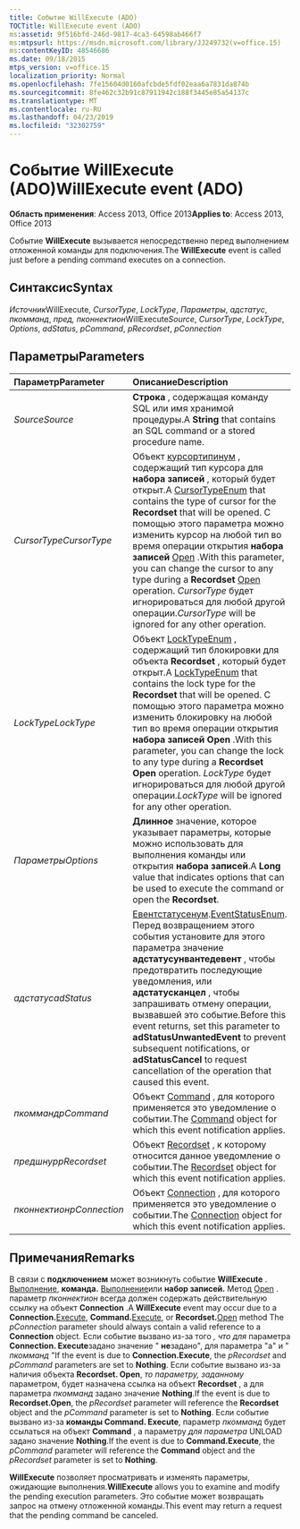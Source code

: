 ```yaml
---
title: Событие WillExecute (ADO)
TOCTitle: WillExecute event (ADO)
ms:assetid: 9f516bfd-246d-9817-4ca3-64598ab466f7
ms:mtpsurl: https://msdn.microsoft.com/library/JJ249732(v=office.15)
ms:contentKeyID: 48546686
ms.date: 09/18/2015
mtps_version: v=office.15
localization_priority: Normal
ms.openlocfilehash: 7fe15604d0160afcbde5fdf02eaa6a7831da874b
ms.sourcegitcommit: 8fe462c32b91c87911942c188f3445e85a54137c
ms.translationtype: MT
ms.contentlocale: ru-RU
ms.lasthandoff: 04/23/2019
ms.locfileid: "32302759"
---
```

# <a name="willexecute-event-ado"></a><span data-ttu-id="8f541-102">Событие WillExecute (ADO)</span><span class="sxs-lookup"><span data-stu-id="8f541-102">WillExecute event (ADO)</span></span>

<span data-ttu-id="8f541-103">**Область применения**: Access 2013, Office 2013</span><span class="sxs-lookup"><span data-stu-id="8f541-103">**Applies to**: Access 2013, Office 2013</span></span>

<span data-ttu-id="8f541-104">Событие **WillExecute** вызывается непосредственно перед выполнением отложенной команды для подключения.</span><span class="sxs-lookup"><span data-stu-id="8f541-104">The **WillExecute** event is called just before a pending command executes on a connection.</span></span>

## <a name="syntax"></a><span data-ttu-id="8f541-105">Синтаксис</span><span class="sxs-lookup"><span data-stu-id="8f541-105">Syntax</span></span>

<span data-ttu-id="8f541-106">*Источник*WillExecute, *CursorType*, *LockType*, *Параметры*, *адстатус*, *пкомманд*, *пред,* *пконнектион*</span><span class="sxs-lookup"><span data-stu-id="8f541-106">WillExecute*Source*, *CursorType*, *LockType*, *Options*, *adStatus*, *pCommand*, *pRecordset*, *pConnection*</span></span>

## <a name="parameters"></a><span data-ttu-id="8f541-107">Параметры</span><span class="sxs-lookup"><span data-stu-id="8f541-107">Parameters</span></span>

|<span data-ttu-id="8f541-108">Параметр</span><span class="sxs-lookup"><span data-stu-id="8f541-108">Parameter</span></span>|<span data-ttu-id="8f541-109">Описание</span><span class="sxs-lookup"><span data-stu-id="8f541-109">Description</span></span>|
|:--------|:----------|
|<span data-ttu-id="8f541-110">*Source*</span><span class="sxs-lookup"><span data-stu-id="8f541-110">*Source*</span></span> |<span data-ttu-id="8f541-111">**Строка** , содержащая команду SQL или имя хранимой процедуры.</span><span class="sxs-lookup"><span data-stu-id="8f541-111">A **String** that contains an SQL command or a stored procedure name.</span></span>|
|<span data-ttu-id="8f541-112">*CursorType*</span><span class="sxs-lookup"><span data-stu-id="8f541-112">*CursorType*</span></span> |<span data-ttu-id="8f541-113">Объект [курсортипинум](cursortypeenum.md) , содержащий тип курсора для **набора записей** , который будет открыт.</span><span class="sxs-lookup"><span data-stu-id="8f541-113">A [CursorTypeEnum](cursortypeenum.md) that contains the type of cursor for the **Recordset** that will be opened.</span></span> <span data-ttu-id="8f541-114">С помощью этого параметра можно изменить курсор на любой тип во время операции открытия **набора записей** [Open](open-method-ado-recordset.md) .</span><span class="sxs-lookup"><span data-stu-id="8f541-114">With this parameter, you can change the cursor to any type during a **Recordset** [Open](open-method-ado-recordset.md) operation.</span></span> <span data-ttu-id="8f541-115">*CursorType* будет игнорироваться для любой другой операции.</span><span class="sxs-lookup"><span data-stu-id="8f541-115">*CursorType* will be ignored for any other operation.</span></span>|
|<span data-ttu-id="8f541-116">*LockType*</span><span class="sxs-lookup"><span data-stu-id="8f541-116">*LockType*</span></span> |<span data-ttu-id="8f541-117">Объект [LockTypeEnum](locktypeenum.md) , содержащий тип блокировки для объекта **Recordset** , который будет открыт.</span><span class="sxs-lookup"><span data-stu-id="8f541-117">A [LockTypeEnum](locktypeenum.md) that contains the lock type for the **Recordset** that will be opened.</span></span> <span data-ttu-id="8f541-118">С помощью этого параметра можно изменить блокировку на любой тип во время операции открытия **набора записей** **Open** .</span><span class="sxs-lookup"><span data-stu-id="8f541-118">With this parameter, you can change the lock to any type during a **Recordset** **Open** operation.</span></span> <span data-ttu-id="8f541-119">*LockType* будет игнорироваться для любой другой операции.</span><span class="sxs-lookup"><span data-stu-id="8f541-119">*LockType* will be ignored for any other operation.</span></span>|
|<span data-ttu-id="8f541-120">*Параметры*</span><span class="sxs-lookup"><span data-stu-id="8f541-120">*Options*</span></span> |<span data-ttu-id="8f541-121">**Длинное** значение, которое указывает параметры, которые можно использовать для выполнения команды или открытия **набора записей**.</span><span class="sxs-lookup"><span data-stu-id="8f541-121">A **Long** value that indicates options that can be used to execute the command or open the **Recordset**.</span></span>|
|<span data-ttu-id="8f541-122">*адстатус*</span><span class="sxs-lookup"><span data-stu-id="8f541-122">*adStatus*</span></span> |<span data-ttu-id="8f541-123">[Евентстатусенум](eventstatusenum.md).</span><span class="sxs-lookup"><span data-stu-id="8f541-123">[EventStatusEnum](eventstatusenum.md).</span></span> <span data-ttu-id="8f541-124">Перед возвращением этого события установите для этого параметра значение **адстатусунвантедевент** , чтобы предотвратить последующие уведомления, или **адстатусканцел** , чтобы запрашивать отмену операции, вызвавшей это событие.</span><span class="sxs-lookup"><span data-stu-id="8f541-124">Before this event returns, set this parameter to **adStatusUnwantedEvent** to prevent subsequent notifications, or **adStatusCancel** to request cancellation of the operation that caused this event.</span></span>|
|<span data-ttu-id="8f541-125">*пкомманд*</span><span class="sxs-lookup"><span data-stu-id="8f541-125">*pCommand*</span></span> |<span data-ttu-id="8f541-126">Объект [Command](command-object-ado.md) , для которого применяется это уведомление о событии.</span><span class="sxs-lookup"><span data-stu-id="8f541-126">The [Command](command-object-ado.md) object for which this event notification applies.</span></span>|
|<span data-ttu-id="8f541-127">*предшнур*</span><span class="sxs-lookup"><span data-stu-id="8f541-127">*pRecordset*</span></span> |<span data-ttu-id="8f541-128">Объект [Recordset](recordset-object-ado.md) , к которому относится данное уведомление о событии.</span><span class="sxs-lookup"><span data-stu-id="8f541-128">The [Recordset](recordset-object-ado.md) object for which this event notification applies.</span></span>|
|<span data-ttu-id="8f541-129">*пконнектион*</span><span class="sxs-lookup"><span data-stu-id="8f541-129">*pConnection*</span></span> |<span data-ttu-id="8f541-130">Объект [Connection](connection-object-ado.md) , для которого применяется это уведомление о событии.</span><span class="sxs-lookup"><span data-stu-id="8f541-130">The [Connection](connection-object-ado.md) object for which this event notification applies.</span></span>|

## <a name="remarks"></a><span data-ttu-id="8f541-131">Примечания</span><span class="sxs-lookup"><span data-stu-id="8f541-131">Remarks</span></span>

<span data-ttu-id="8f541-132">В связи с **подключением** может возникнуть событие **WillExecute** . [Выполнение](https://docs.microsoft.com/office/vba/access/concepts/miscellaneous/execute-method-ado-connection), **команда.** [Выполнение](https://docs.microsoft.com/office/vba/access/concepts/miscellaneous/execute-method-ado-command)или **набор записей.** Метод [Open](open-method-ado-recordset.md) . параметр *пконнектион* всегда должен содержать действительную ссылку на объект **Connection** .</span><span class="sxs-lookup"><span data-stu-id="8f541-132">A **WillExecute** event may occur due to a **Connection.**[Execute](https://docs.microsoft.com/office/vba/access/concepts/miscellaneous/execute-method-ado-connection), **Command.**[Execute](https://docs.microsoft.com/office/vba/access/concepts/miscellaneous/execute-method-ado-command), or **Recordset.**[Open](open-method-ado-recordset.md) method The *pConnection* parameter should always contain a valid reference to a **Connection** object.</span></span> <span data-ttu-id="8f541-133">Если событие вызвано из-за того *, что для* параметра **Connection. Execute**задано значение " **не**задано", для параметра "a" и " *пкомманд* "</span><span class="sxs-lookup"><span data-stu-id="8f541-133">If the event is due to **Connection.Execute**, the *pRecordset* and *pCommand* parameters are set to **Nothing**.</span></span> <span data-ttu-id="8f541-134">Если событие вызвано из-за наличия объекта **Recordset. Open**, *то параметру, заданному* параметром, будет назначена ссылка на объект **Recordset** , а для параметра *пкомманд* задано значение **Nothing**.</span><span class="sxs-lookup"><span data-stu-id="8f541-134">If the event is due to **Recordset.Open**, the *pRecordset* parameter will reference the **Recordset** object and the *pCommand* parameter is set to **Nothing**.</span></span> <span data-ttu-id="8f541-135">Если событие вызвано из-за **команды Command. Execute**, параметр *пкомманд* будет ссылаться на объект **Command** , а параметру *для параметра* UNLOAD задано значение **Nothing**.</span><span class="sxs-lookup"><span data-stu-id="8f541-135">If the event is due to **Command.Execute**, the *pCommand* parameter will reference the **Command** object and the *pRecordset* parameter is set to **Nothing**.</span></span>

<span data-ttu-id="8f541-136">**WillExecute** позволяет просматривать и изменять параметры, ожидающие выполнения.</span><span class="sxs-lookup"><span data-stu-id="8f541-136">**WillExecute** allows you to examine and modify the pending execution parameters.</span></span> <span data-ttu-id="8f541-137">Это событие может возвращать запрос на отмену отложенной команды.</span><span class="sxs-lookup"><span data-stu-id="8f541-137">This event may return a request that the pending command be canceled.</span></span>

